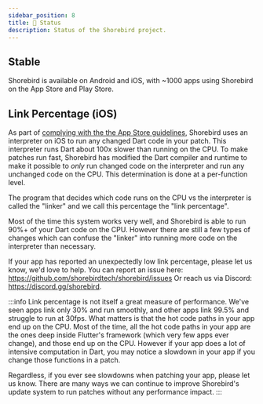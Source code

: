 ```yaml
---
sidebar_position: 8
title: 👷 Status
description: Status of the Shorebird project.
---
```


## Stable

Shorebird is available on Android and iOS, with ~1000 apps using Shorebird on
the App Store and Play Store.

## Link Percentage (iOS)

As part of [complying with the the App Store
guidelines](faq#does-shorebird-comply-with-app-store-guidelines), Shorebird uses
an interpreter on iOS to run any changed Dart code in your patch. This
interpreter runs Dart about 100x slower than running on the CPU. To make patches
run fast, Shorebird has modified the Dart compiler and runtime to make it
possible to _only_ run changed code on the interpreter and run any unchanged
code on the CPU. This determination is done at a per-function level.

The program that decides which code runs on the CPU vs the interpreter is called
the "linker" and we call this percentage the "link percentage".

Most of the time this system works very well, and Shorebird is able to run 90%+
of your Dart code on the CPU. However there are still a few types of changes
which can confuse the "linker" into running more code on the interpreter than
necessary.

If your app has reported an unexpectedly low link percentage, please let us
know, we'd love to help. You can report an issue here:
https://github.com/shorebirdtech/shorebird/issues
Or reach us via Discord: https://discord.gg/shorebird.

:::info
Link percentage is not itself a great measure of performance. We've seen apps
link only 30% and run smoothly, and other apps link 99.5% and struggle to run
at 30fps. What matters is that the hot code paths in your app end up on the
CPU. Most of the time, all the hot code paths in your app are the ones deep
inside Flutter's framework (which very few apps ever change), and those end up
on the CPU. However if your app does a lot of intensive computation in Dart,
you may notice a slowdown in your app if you change those functions in a patch.

Regardless, if you ever see slowdowns when patching your app, please
let us know. There are many ways we can continue to improve Shorebird's
update system to run patches without any performance impact.
:::
